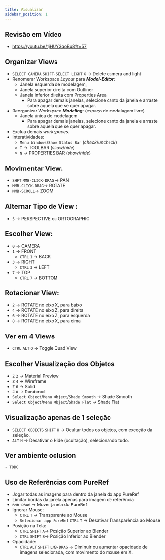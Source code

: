 ```yaml
---
title: Visualizar
sidebar_position: 1
---
```


## Revisão em Vídeo
- https://youtu.be/1jHUY3qoBu8?t=57

## Organizar Views
- `SELECT CAMERA` `SHIFT-SELECT LIGHT` `X` -> Delete camera and light
- Renomerar Workspace *Layout* para ***Model-Editor***: 
    - Janela esquerda de modelagem, 
    - Janela superior direita com Outliner
    - Janela inferior direita com Properties Area
        - Para apagar demais janelas, selecione canto da janela e arraste sobre aquela que se quer apagar.
- Reorganizar Workspace ***Modeling***: (espaço de modelagem livre)
    - Janela única de modelagem
        - Para apagar demais janelas, selecione canto da janela e arraste sobre aquela que se quer apagar.
- Exclua demais *workspaces*.
- Interatividades:
    - `Menu Windows`/`Show Status Bar` (*check*/*uncheck*)
    - `T`  -> TOOLBAR (*show*/*hide*)
    - `N`  -> PROPERTIES BAR (*show*/*hide*)

## Movimentar View:
- `SHFT` `MMB-CLICK-DRAG` -> PAN
- `MMB-CLICK-DRAG`-> ROTATE
- `MMB-SCROLL`-> ZOOM

## Alternar Tipo de View :
- `5`  -> PERSPECTIVE ou ORTOGRAPHIC

## Escolher View:
- `0` -> CAMERA
- `1` -> FRONT
    - `CTRL` `1` -> BACK
- `3`  -> RIGHT
    - `CTRL` `3` -> LEFT
- `7`  -> TOP
    - `CTRL` `7` -> BOTTOM

## Rotacionar View:
- `2`  -> ROTATE no eixo X, para baixo
- `4`  -> ROTATE no eixo Z, para direita
- `6`  -> ROTATE no eixo Z, para esquerda
- `8`  -> ROTATE no eixo X, para cima

## Ver em 4 Views
- `CTRL` `ALT` `Q` -> Toggle Quad View

## Escolher Visualização dos Objetos
- `Z` `2` -> Material Preview
- `Z` `4` -> Wireframe
- `Z` `6` -> Solid
- `Z` `8` -> Rendered
- `Select Object`/`Menu Object`/`Shade Smooth` -> Shade Smooth
- `Select Object`/`Menu Object`/`Shade Flat` -> Shade Flat

## Visualização apenas de 1 seleção
- `SELECT OBJECTS` `SHIFT` `H` -> Ocultar todos os objetos, com exceção da seleção.
- `ALT` `H` -> Desativar o Hide (ocultação), selecionando tudo.

## Ver ambiente oclusion
    - TODO

## Uso de Referências com PureRef
- Jogar todas as imagens para dentro da janela do app PureRef
- Limitar bordas da janela apenas para imagem de referência
- `RMB-DRAG` -> Mover janela do PureRef
- Ignorar Mouse:
    - `CTRL` `T` -> Transparente ao Mouse
    - `Selecionar app PureRef` `CTRL` `T` -> Desativar Transparência ao Mouse
- Posição na Tela:
    - `CTRL` `SHIFT` `A`-> Posição Superior ao Blender
    - `CTRL` `SHIFT` `B`-> Posição Inferior ao Blender
- Opacidade:
    - `CTRL` `ALT` `SHIFT` `LMB-DRAG` -> Diminuir ou aumentar opacidade de imagens selecionada, com movimento do mouse em X.
